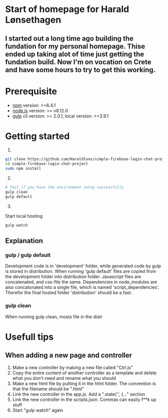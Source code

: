 # Start of homepage for Harald Lønsethagen

## I started out a long time ago building the fundation for my personal homepage. Thise ended up taking alot of time just getting the fundation build. Now I'm on vocation on Crete and have some hours to try to get this working.


# Prerequisite 
- [npm](https://www.npmjs.com/get-npm) version: >=6.4.1  
- [node.js](https://nodejs.org/en/download/package-manager/#debian-and-ubuntu-based-linux-distributions) version: >= v8.12.0
- [gulp](https://gulpjs.com/) cli version: >= 2.0.1, local version: >=3.9.1

# Getting started
1. 
```bash
git clone https://github.com/Haraldlons/simple-firebase-login-chat-project.git
cd simple-firebase-login-chat-project
sudo npm install
```
2. 
```bash
# Test if you have the environment setup successfully
gulp clean 
gulp default
```

3. 
Start local hosting
```bash
gulp watch
```

## Explanation
### gulp / gulp default 
Development code is in 'development' folder, while generated code by gulp is stored in distribution. When running 'gulp default' files are copied from the development folder into distribution folder. Javascript files are concatenated, and css-file the same. Dependencies in node_modules are also concatonated into a single file, which is named 'script_dependencies'. Therefor the final hosted folder 'distribution' should be a fast. 

### gulp clean
When running gulp clean, mosts file in the distr

# Usefull tips
## When adding a new page and controller
1. Make a new controller by making a new file called "<pageName>Ctrl.js"
2. Copy the entire content of another controller as a template and delete what you don't need and rename what you should
3. Make a new html file by putting it in the html folder. The convention is that the filename should be "<pageName>.html" 
4. Link the new controller in the app.js. Add a ".state('<controllerName>', {..." section
5. Link the new controller in the scripts.json. Commas can easily f**k up stuff
6. Start "gulp watch" again
